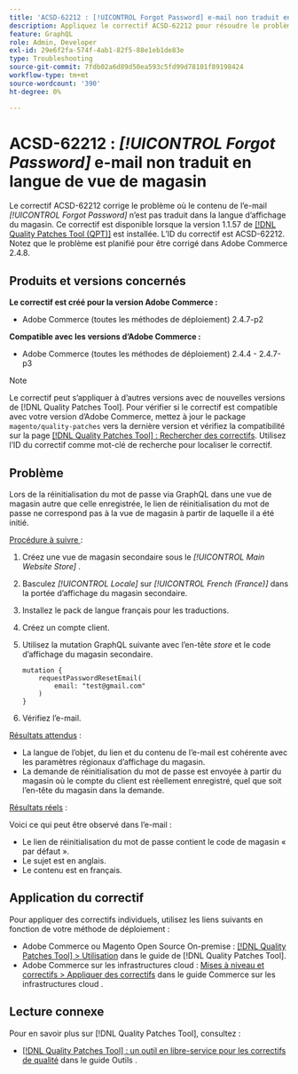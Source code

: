 ```yaml
---
title: 'ACSD-62212 : [!UICONTROL Forgot Password] e-mail non traduit en langue de vue de magasin'
description: Appliquez le correctif ACSD-62212 pour résoudre le problème d’Adobe Commerce en raison duquel le contenu de l’e-mail *[!UICONTROL Forgot Password]* n’est pas traduit dans la langue de la vue du magasin.
feature: GraphQL
role: Admin, Developer
exl-id: 29e6f2fa-574f-4ab1-82f5-88e1eb1de83e
type: Troubleshooting
source-git-commit: 7fdb02a6d89d50ea593c5fd99d78101f89198424
workflow-type: tm+mt
source-wordcount: '390'
ht-degree: 0%

---
```


# ACSD-62212 : *[!UICONTROL Forgot Password]* e-mail non traduit en langue de vue de magasin

Le correctif ACSD-62212 corrige le problème où le contenu de l’e-mail *[!UICONTROL Forgot Password]* n’est pas traduit dans la langue d’affichage du magasin. Ce correctif est disponible lorsque la version 1.1.57 de [[!DNL Quality Patches Tool (QPT)]](https://experienceleague.adobe.com/docs/commerce-operations/tools/quality-patches-tool/usage.html) est installée. L’ID du correctif est ACSD-62212. Notez que le problème est planifié pour être corrigé dans Adobe Commerce 2.4.8.

## Produits et versions concernés

**Le correctif est créé pour la version Adobe Commerce :**

* Adobe Commerce (toutes les méthodes de déploiement) 2.4.7-p2

**Compatible avec les versions d’Adobe Commerce :**

* Adobe Commerce (toutes les méthodes de déploiement) 2.4.4 - 2.4.7-p3

>[!NOTE]
>
>Le correctif peut s’appliquer à d’autres versions avec de nouvelles versions de [!DNL Quality Patches Tool]. Pour vérifier si le correctif est compatible avec votre version d’Adobe Commerce, mettez à jour le package `magento/quality-patches` vers la dernière version et vérifiez la compatibilité sur la page [[!DNL Quality Patches Tool] : Rechercher des correctifs](https://experienceleague.adobe.com/tools/commerce-quality-patches/index.html). Utilisez l’ID du correctif comme mot-clé de recherche pour localiser le correctif.

## Problème

Lors de la réinitialisation du mot de passe via GraphQL dans une vue de magasin autre que celle enregistrée, le lien de réinitialisation du mot de passe ne correspond pas à la vue de magasin à partir de laquelle il a été initié.

<u>Procédure à suivre </u> :

1. Créez une vue de magasin secondaire sous le *[!UICONTROL Main Website Store]* .
1. Basculez *[!UICONTROL Locale]* sur *[!UICONTROL French (France)]* dans la portée d’affichage du magasin secondaire.
1. Installez le pack de langue français pour les traductions.
1. Créez un compte client.
1. Utilisez la mutation GraphQL suivante avec l’en-tête *store* et le code d’affichage du magasin secondaire.

   ```
   mutation {
       requestPasswordResetEmail(
           email: "test@gmail.com"
       )
   }
   ```

1. Vérifiez l’e-mail.

<u>Résultats attendus</u> :

* La langue de l’objet, du lien et du contenu de l’e-mail est cohérente avec les paramètres régionaux d’affichage du magasin.
* La demande de réinitialisation du mot de passe est envoyée à partir du magasin où le compte du client est réellement enregistré, quel que soit l’en-tête du magasin dans la demande.

<u>Résultats réels</u> :

Voici ce qui peut être observé dans l’e-mail :

* Le lien de réinitialisation du mot de passe contient le code de magasin « par défaut ».
* Le sujet est en anglais.
* Le contenu est en français.

## Application du correctif

Pour appliquer des correctifs individuels, utilisez les liens suivants en fonction de votre méthode de déploiement :

* Adobe Commerce ou Magento Open Source On-premise : [[!DNL Quality Patches Tool] > Utilisation](/help/tools/quality-patches-tool/usage.md) dans le guide de [!DNL Quality Patches Tool].
* Adobe Commerce sur les infrastructures cloud : [Mises à niveau et correctifs > Appliquer des correctifs](https://experienceleague.adobe.com/docs/commerce-cloud-service/user-guide/develop/upgrade/apply-patches.html) dans le guide Commerce sur les infrastructures cloud .

## Lecture connexe

Pour en savoir plus sur [!DNL Quality Patches Tool], consultez :

* [[!DNL Quality Patches Tool] : un outil en libre-service pour les correctifs de qualité](/help/tools/quality-patches-tool/quality-patches-tool-to-self-serve-quality-patches.md) dans le guide Outils .
